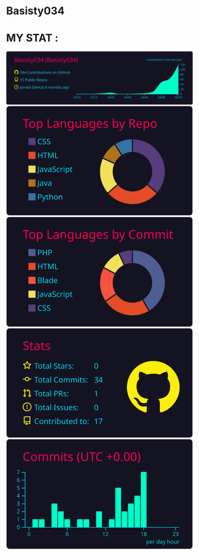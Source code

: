 # Basisty034 



# MY STAT : 


[![](https://raw.githubusercontent.com/Basisty034/basisty034/master/profile-summary-card-output/2077/0-profile-details.svg)](https://github.com/basisty034)
[![](https://raw.githubusercontent.com/Basisty034/basisty034/master/profile-summary-card-output/2077/1-repos-per-language.svg)](https://github.com/basisty034) [![](https://raw.githubusercontent.com/Basisty034/basisty034/master/profile-summary-card-output/2077/2-most-commit-language.svg)](https://github.com/basisty034)
[![](https://raw.githubusercontent.com/Basisty034/basisty034/master/profile-summary-card-output/2077/3-stats.svg)](https://github.com/basisty034) [![](https://raw.githubusercontent.com/Basisty034/basisty034/master/profile-summary-card-output/2077/4-productive-time.svg)](https://github.com/basisty034)
